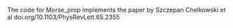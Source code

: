 The code for Morse_prop implements the paper by Szczepan Chelkowski et al doi.org/10.1103/PhysRevLett.65.2355

